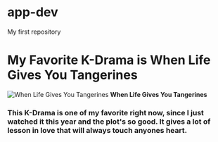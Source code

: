 # app-dev
My first repository

# My Favorite K-Drama is **When Life Gives You Tangerines**

![When Life Gives You Tangerines](https://www.kpoppost.com/wp-content/uploads/2025/02/IU-Park-Bo-Gum-When-Life-Gives-You-Tangerines.jpg)
**When Life Gives You Tangerines**

### This K-Drama is one of my favorite right now, since I just watched it this year and the plot's so good. It gives a lot of lesson in love that will always touch anyones heart.
